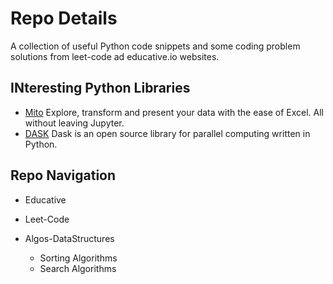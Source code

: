 # Repo Details

A collection of useful Python code snippets and some coding problem solutions from leet-code ad educative.io websites.

## INteresting Python Libraries 
- [Mito](https://trymito.io/) Explore, transform and present your data with the ease of Excel. All without leaving Jupyter.
- [DASK](https://dask.org/) Dask is an open source library for parallel computing written in Python.

## Repo Navigation

- Educative

- Leet-Code

- Algos-DataStructures
  - Sorting Algorithms
  - Search Algorithms
